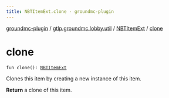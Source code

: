 ```yaml
---
title: NBTItemExt.clone - groundmc-plugin
---
```


[groundmc-plugin](../../index.html) / [gtlp.groundmc.lobby.util](../index.html) / [NBTItemExt](index.html) / [clone](.)

# clone

`fun clone(): `[`NBTItemExt`](index.html)

Clones this item by creating a new instance of this item.

**Return**
a clone of this item.

